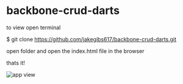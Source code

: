 # backbone-crud-darts

to view 
open terminal

$ git clone https://github.com/jakegibs617/backbone-crud-darts.git

open folder and open the index.html file in the browser

thats it!

![app view](http://i.imgur.com/qVRZWUp.png)
